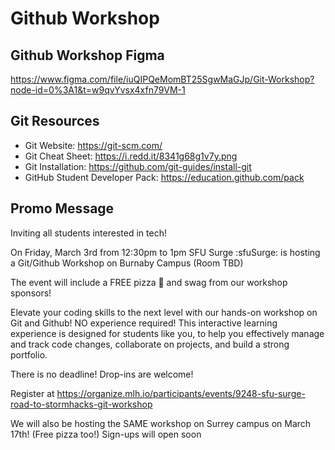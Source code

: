 # Github Workshop

## Github Workshop Figma
 
https://www.figma.com/file/iuQIPQeMomBT25SgwMaGJp/Git-Workshop?node-id=0%3A1&t=w9qvYvsx4xfn79VM-1

## Git Resources

- Git Website: https://git-scm.com/
- Git Cheat Sheet: https://i.redd.it/8341g68g1v7y.png
- Git Installation: https://github.com/git-guides/install-git
- GitHub Student Developer Pack: https://education.github.com/pack

## Promo Message

Inviting all students interested in tech!

On Friday, March 3rd from 12:30pm to 1pm SFU Surge :sfuSurge:  is hosting a Git/Github Workshop on Burnaby Campus (Room TBD)

The event will include a FREE pizza 🍕 and swag from our workshop sponsors!

Elevate your coding skills to the next level with our hands-on workshop on Git and Github! NO experience required! This interactive learning experience is designed for students like you, to help you effectively manage and track code changes, collaborate on projects, and build a strong portfolio.

There is no deadline! Drop-ins are welcome!

Register at https://organize.mlh.io/participants/events/9248-sfu-surge-road-to-stormhacks-git-workshop

We will also be hosting the SAME workshop on Surrey campus on March 17th! (Free pizza too!) Sign-ups will open soon
